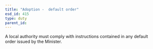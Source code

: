 ```yaml
---
title: "Adoption -  default order"
esd_id: 415
type: duty
parent_id:  
---
```


A local authority must comply with instructions contained in any default order issued by the Minister.

